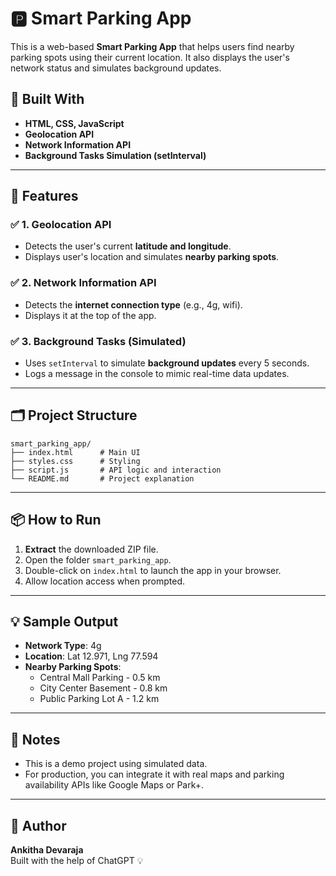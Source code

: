 # 🅿️ Smart Parking App

This is a web-based **Smart Parking App** that helps users find nearby parking spots using their current location. It also displays the user's network status and simulates background updates.

## 🔧 Built With
- **HTML, CSS, JavaScript**
- **Geolocation API**
- **Network Information API**
- **Background Tasks Simulation (setInterval)**

---

## 🚀 Features

### ✅ 1. Geolocation API
- Detects the user's current **latitude and longitude**.
- Displays user's location and simulates **nearby parking spots**.

### ✅ 2. Network Information API
- Detects the **internet connection type** (e.g., 4g, wifi).
- Displays it at the top of the app.

### ✅ 3. Background Tasks (Simulated)
- Uses `setInterval` to simulate **background updates** every 5 seconds.
- Logs a message in the console to mimic real-time data updates.

---

## 🗂️ Project Structure

```
smart_parking_app/
├── index.html      # Main UI
├── styles.css      # Styling
├── script.js       # API logic and interaction
└── README.md       # Project explanation
```

---

## 📦 How to Run

1. **Extract** the downloaded ZIP file.
2. Open the folder `smart_parking_app`.
3. Double-click on `index.html` to launch the app in your browser.
4. Allow location access when prompted.

---

## 💡 Sample Output

- **Network Type**: 4g  
- **Location**: Lat 12.971, Lng 77.594  
- **Nearby Parking Spots**:  
  - Central Mall Parking - 0.5 km  
  - City Center Basement - 0.8 km  
  - Public Parking Lot A - 1.2 km  

---

## 📌 Notes

- This is a demo project using simulated data.
- For production, you can integrate it with real maps and parking availability APIs like Google Maps or Park+.

---

## 👤 Author

**Ankitha Devaraja**  
Built with the help of ChatGPT 💡